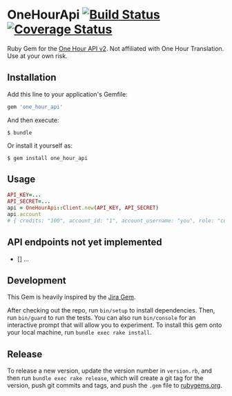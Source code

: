 # OneHourApi [![Build Status](https://travis-ci.org/blockchain/one-hour-api-ruby.png?branch=master)](https://travis-ci.org/blockchain/one-hour-api-ruby) [![Coverage Status](https://coveralls.io/repos/github/blockchain/one-hour-api-ruby/badge.svg?branch=master)](https://coveralls.io/github/blockchain/one-hour-api-ruby?branch=master)

Ruby Gem for the [One Hour API v2](https://www.onehourtranslation.com/translation/api-documentation-v2/general-instructions). Not affiliated with One Hour Translation. Use at your own risk.

## Installation

Add this line to your application's Gemfile:

```ruby
gem 'one_hour_api'
```

And then execute:

    $ bundle

Or install it yourself as:

    $ gem install one_hour_api

## Usage

```rb
API_KEY=...
API_SECRET=...
api = OneHourApi::Client.new(API_KEY, API_SECRET)
api.account
# { credits: "100", account_id: "1", account_username: "you", role: "customer", uuid: "85284b85-8e04-42d1-86d0-934ff62193be" }
```

## API endpoints not yet implemented

- [] ...

## Development

This Gem is heavily inspired by the [Jira Gem](https://github.com/sumoheavy/jira-ruby/).

After checking out the repo, run `bin/setup` to install dependencies. Then, run `bin/guard` to run the tests. You can also run `bin/console` for an interactive prompt that will allow you to experiment. To install this gem onto your local machine, run `bundle exec rake install`.

## Release

 To release a new version, update the version number in `version.rb`, and then run `bundle exec rake release`, which will create a git tag for the version, push git commits and tags, and push the `.gem` file to [rubygems.org](https://rubygems.org).
